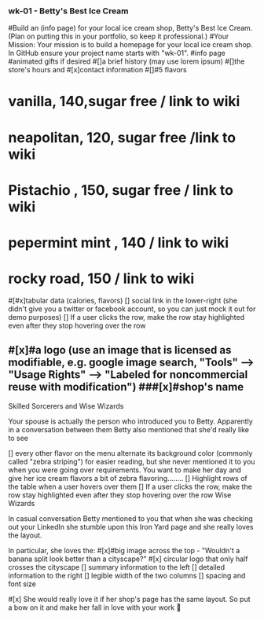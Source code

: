 ### wk-01 - Betty's Best Ice Cream

#Build an (info page) for your local ice cream shop, Betty's Best Ice Cream. (Plan on putting this in your portfolio, so keep it professional.)
#Your Mission: Your mission is to build a homepage for your local ice cream shop. In GitHub ensure your project name starts with "wk-01".
#info page
#animated gifts if desired
#[]a brief history (may use lorem ipsum)
#[]the store's hours and
#[x]contact information
#[]#5 flavors
#  vanilla, 140,sugar free / link to wiki
#  neapolitan, 120, sugar free /link to wiki
#  Pistachio , 150, sugar free / link to wiki
#  pepermint mint , 140 / link to wiki
#  rocky road, 150 / link to wiki
#[#x]tabular data (calories, flavors)
[] social link in the lower-right (she didn't give you  a twitter or facebook account, so you can just mock it out for demo purposes)
[] If a user clicks the row, make the row stay highlighted even after they stop hovering over the row
  <!-- Wise Wizards -->
#[x]#a logo (use an image that is licensed as modifiable, e.g. google image search, "Tools" --> "Usage Rights" --> "Labeled for noncommercial reuse with modification")
###[x]#shop's name
---------------
<!-- When done, submit both the GitHub Repo Url (github.com/[username]/[repo])
and the final GitHub Pages url ([username].github.io/[repo]).

================================================= -->

Skilled Sorcerers and Wise Wizards

Your spouse is actually the person who introduced you to Betty. Apparently in a conversation between them Betty also mentioned that she'd really like to see

[] every other flavor on the menu alternate its background color (commonly called "zebra striping") for easier reading, but she never mentioned it to you when you were going over requirements. You want to make her day and give her ice cream flavors a bit of zebra flavoring........
[] Highlight rows of the table when a user hovers over them
[] If a user clicks the row, make the row stay highlighted even after they stop hovering over the row
Wise Wizards

In casual conversation Betty mentioned to you that when she was checking out your LinkedIn she stumble upon this Iron Yard page and she really loves the layout.

In particular, she loves the:
#[x]#big image across the top - "Wouldn't a banana split look better than a cityscape?"
#[x] circular logo that only half crosses the cityscape
[] summary information to the left
[] detailed information to the right
[] legible width of the two columns
[] spacing and font size

#[x] She would really love it if her shop's page has the same layout. So put a bow on it and make her fall in love with your work 💝
